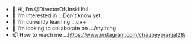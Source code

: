 - 👋 Hi, I’m @DirectorOfUnskillful
- 👀 I’m interested in ...Don't know yet
- 🌱 I’m currently learning ...c++
- 💞️ I’m looking to collaborate on ...Anything
- 📫 How to reach me ...https://www.instagram.com/chaubeypranjal28/

<!---
DirectorOfUnskillful/DirectorOfUnskillful is a ✨ special ✨ repository because its `README.md` (this file) appears on your GitHub profile.
You can click the Preview link to take a look at your changes.
--->
